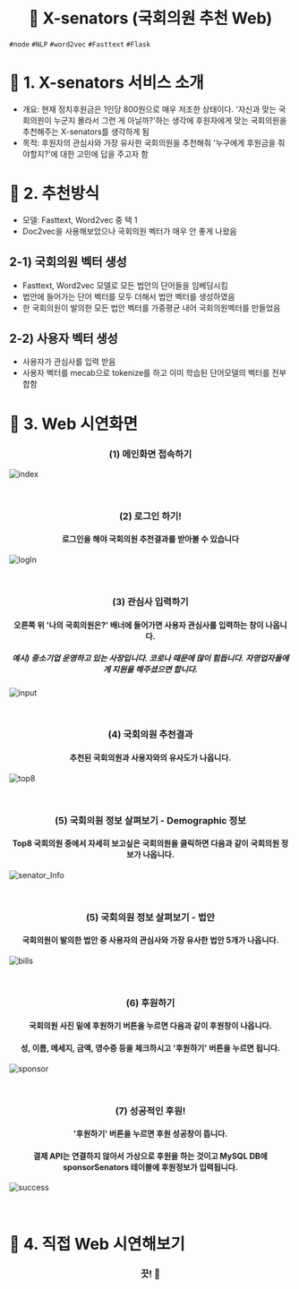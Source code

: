 <h1 align="center"><strong>🔎 X-senators (국회의원 추천 Web)</strong></h3>

`#node` `#NLP` `#word2vec` `#Fasttext` `#Flask` 

# 🚦 1. X-senators 서비스 소개
- 개요: 현재 정치후원금은 1인당 800원으로 매우 저조한 상태이다. '자신과 맞는 국회의원이 누군지 몰라서 그런 게 아닐까?'하는 생각에 후원자에게 맞는 국회의원을 추천해주는 X-senators를 생각하게 됨
- 목적: 후원자의 관심사와 가장 유사한 국회의원을 추천해줘 '누구에게 후원금을 줘야할지?'에 대한 고민에 답을 주고자 함

# 🚦 2. 추천방식
- 모델: Fasttext, Word2vec 중 택 1
- Doc2vec을 사용해보았으나 국회의원 벡터가 매우 안 좋게 나왔음

## 2-1) 국회의원 벡터 생성
- Fasttext, Word2vec 모델로 모든 법안의 단어들을 임베딩시킴
- 법안에 들어가는 단어 벡터를 모두 더해서 법안 벡터를 생성하였음
- 한 국회의원이 발의한 모든 법안 벡터를 가중평균 내어 국회의원벡터를 만들었음

## 2-2) 사용자 벡터 생성
- 사용자가 관심사를 입력 받음
- 사용자 벡터를 mecab으로 tokenize를 하고 이미 학습된 단어모델의 벡터를 전부 합함

# 🚦 3. Web 시연화면
<h3 align="center"><strong>(1) 메인화면 접속하기</strong></h3>

![index](images/index.png)


<br>

<h3 align="center"><strong>(2) 로그인 하기!</strong></h3>

<h4 align="center"><strong>로그인을 해야 국회의원 추천결과를 받아볼 수 있습니다</strong></h4>


![logIn](images/logIn.png)


<br>

<h3 align="center"><strong>(3) 관심사 입력하기</strong></h3>
<h4 align="center">오른쪽 위 '나의 국회의원은?' 배너에 들어가면 사용자 관심사를 입력하는 창이 나옵니다.</h4>
<h5 align="center">예시) 중소기업 운영하고 있는 사장입니다. 코로나 때문에 많이 힘듭니다. 자영업자들에게 지원을 해주셨으면 합니다.</h5>

![input](images/input.png)

<br>

<h3 align="center"><strong>(4) 국회의원 추천결과</strong></h3>
<h4 align="center"><strong>추천된 국회의원과 사용자와의 유사도가 나옵니다.</strong></h4>

![top8](images/top8.png)

<br>

<h3 align="center"><strong>(5) 국회의원 정보 살펴보기 - Demographic 정보</strong></h3>
<h4 align="center"><strong>Top8 국회의원 중에서 자세히 보고싶은 국회의원을 클릭하면 다음과 같이 국회의원 정보가 나옵니다.</strong></h4>

![senator_Info](images/senator_Info.png)

<br>

<h3 align="center"><strong>(5) 국회의원 정보 살펴보기 - 법안</strong></h3>
<h4 align="center"><strong>국회의원이 발의한 법안 중 사용자의 관심사와 가장 유사한 법안 5개가 나옵니다.</strong></h4>

![bills](images/bills.png)

<br>

<h3 align="center"><strong>(6) 후원하기 </strong></h3>
<h4 align="center"><strong>국회의원 사진 밑에 후원하기 버튼을 누르면 다음과 같이 후원창이 나옵니다.</strong></h4>
<h4 align="center"><strong>성, 이름, 메세지, 금액, 영수증 등을 체크하시고 '후원하기' 버튼을 누르면 됩니다.</strong></h4>

![sponsor](images/sponsor.png)

<br>

<h3 align="center"><strong>(7) 성공적인 후원!</strong></h3>
<h4 align="center"><strong>'후원하기' 버튼을 누르면 후원 성공창이 뜹니다.</strong></h4>
<h4 align="center"><strong>결제 API는 연결하지 않아서 가상으로 후원을 하는 것이고 MySQL DB에 sponsorSenators 테이블에 후원정보가 입력됩니다.</strong></h4>

![success](images/success.png)

<br>

# 🚦 4. 직접 Web 시연해보기

<h3 align="center"><strong>끗! 🙌</strong></h3>
